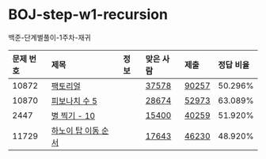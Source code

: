 # BOJ-step-w1-recursion
백준-단계별풀이-1주차-재귀


| 문제 번호 | 제목                                                         | 정보 | 맞은 사람                                                    | 제출                                                     | 정답 비율 |
| :-------- | :----------------------------------------------------------- | :--- | :----------------------------------------------------------- | :------------------------------------------------------- | :-------- |
| 10872     | [팩토리얼](https://www.acmicpc.net/problem/10872)            |      | [37578](https://www.acmicpc.net/status?problem_id=10872&result_id=4) | [90257](https://www.acmicpc.net/status?problem_id=10872) | 50.296%   |
| 10870     | [피보나치 수 5](https://www.acmicpc.net/problem/10870)       |      | [28674](https://www.acmicpc.net/status?problem_id=10870&result_id=4) | [52973](https://www.acmicpc.net/status?problem_id=10870) | 63.089%   |
| 2447      | [별 찍기 - 10](https://www.acmicpc.net/problem/2447)         |      | [15400](https://www.acmicpc.net/status?problem_id=2447&result_id=4) | [40259](https://www.acmicpc.net/status?problem_id=2447)  | 51.920%   |
| 11729     | [하노이 탑 이동 순서](https://www.acmicpc.net/problem/11729) |      | [17643](https://www.acmicpc.net/status?problem_id=11729&result_id=4) | [46230](https://www.acmicpc.net/status?problem_id=11729) | 48.920%   |
